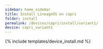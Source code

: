 ```yaml
---
sidebar: home_sidebar
title: Install LineageOS on capri
folder: install
permalink: /devices/capri/install/variant1/
device: capri_variant1
---
```

{% include templates/device_install.md %}
